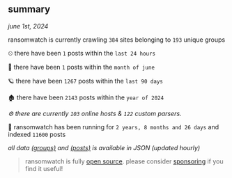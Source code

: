 
## summary
_june 1st, 2024_

ransomwatch is currently crawling `384` sites belonging to `193` unique groups

⏲ there have been `1` posts within the `last 24 hours`

🦈 there have been `1` posts within the `month of june`

🪐 there have been `1267` posts within the `last 90 days`

🏚 there have been `2143` posts within the `year of 2024`

_⚙️ there are currently `103` online hosts & `122` custom parsers._

🦕 ransomwatch has been running for `2 years, 8 months and 26 days` and indexed `11600` posts

_all data  [(groups)](http://ransomwhat.telemetry.ltd/groups) and [(posts)](http://ransomwhat.telemetry.ltd/posts) is available in JSON (updated hourly)_

> ransomwatch is fully [open source](https://github.com/joshhighet/ransomwatch#ransomwatch--). please consider [sponsoring](https://github.com/sponsors/joshhighet) if you find it useful!
